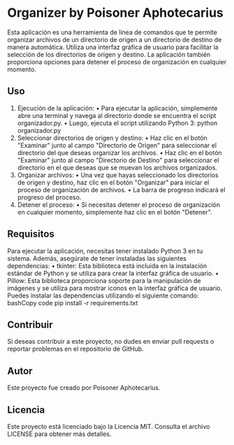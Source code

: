 # Organizer by Poisoner Aphotecarius
Esta aplicación es una herramienta de línea de comandos que te permite organizar archivos de un directorio de origen a un directorio de destino de manera automática. Utiliza una interfaz gráfica de usuario para facilitar la selección de los directorios de origen y destino. La aplicación también proporciona opciones para detener el proceso de organización en cualquier momento.
## Uso
1.	Ejecución de la aplicación:
•	Para ejecutar la aplicación, simplemente abre una terminal y navega al directorio donde se encuentra el script organizador.py.
•	Luego, ejecuta el script utilizando Python 3:
python organizador.py 
2.	Seleccionar directorios de origen y destino:
•	Haz clic en el botón "Examinar" junto al campo "Directorio de Origen" para seleccionar el directorio del que deseas organizar los archivos.
•	Haz clic en el botón "Examinar" junto al campo "Directorio de Destino" para seleccionar el directorio en el que deseas que se muevan los archivos organizados.
3.	Organizar archivos:
•	Una vez que hayas seleccionado los directorios de origen y destino, haz clic en el botón "Organizar" para iniciar el proceso de organización de archivos.
•	La barra de progreso indicará el progreso del proceso.
4.	Detener el proceso:
•	Si necesitas detener el proceso de organización en cualquier momento, simplemente haz clic en el botón "Detener".
## Requisitos
Para ejecutar la aplicación, necesitas tener instalado Python 3 en tu sistema. Además, asegúrate de tener instaladas las siguientes dependencias:
•	tkinter: Esta biblioteca está incluida en la instalación estándar de Python y se utiliza para crear la interfaz gráfica de usuario.
•	Pillow: Esta biblioteca proporciona soporte para la manipulación de imágenes y se utiliza para mostrar iconos en la interfaz gráfica de usuario.
Puedes instalar las dependencias utilizando el siguiente comando:
bashCopy code
pip install -r requirements.txt 
## Contribuir
Si deseas contribuir a este proyecto, no dudes en enviar pull requests o reportar problemas en el repositorio de GitHub.
## Autor
Este proyecto fue creado por Poisoner Aphotecarius.
## Licencia
Este proyecto está licenciado bajo la Licencia MIT. Consulta el archivo LICENSE para obtener más detalles.

